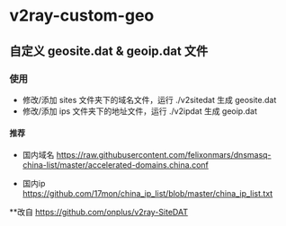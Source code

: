 # v2ray-custom-geo

## 自定义 geosite.dat & geoip.dat 文件

### 使用

  - 修改/添加 sites 文件夹下的域名文件，运行 ./v2sitedat 生成 geosite.dat
  - 修改/添加 ips 文件夹下的地址文件，运行 ./v2ipdat 生成 geoip.dat

#### 推荐
  - 国内域名
  https://raw.githubusercontent.com/felixonmars/dnsmasq-china-list/master/accelerated-domains.china.conf
  
  - 国内ip
  https://github.com/17mon/china_ip_list/blob/master/china_ip_list.txt

**改自 https://github.com/onplus/v2ray-SiteDAT

